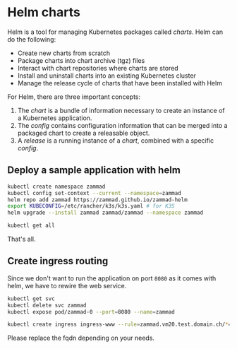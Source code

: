 # Helm charts
Helm is a tool for managing Kubernetes packages called _charts_. Helm can do the following:

-   Create new charts from scratch
-   Package charts into chart archive (tgz) files
-   Interact with chart repositories where charts are stored
-   Install and uninstall charts into an existing Kubernetes cluster
-   Manage the release cycle of charts that have been installed with Helm

For Helm, there are three important concepts:

1.  The _chart_ is a bundle of information necessary to create an instance of a Kubernetes application.
2.  The _config_ contains configuration information that can be merged into a packaged chart to create a releasable object.
3.  A _release_ is a running instance of a _chart_, combined with a specific _config_.

## Deploy a sample application with helm

```bash
kubectl create namespace zammad
kubectl config set-context --current --namespace=zammad
helm repo add zammad https://zammad.github.io/zammad-helm
export KUBECONFIG=/etc/rancher/k3s/k3s.yaml # for K3S
helm upgrade --install zammad zammad/zammad --namespace zammad

kubectl get all
```
That's all.

## Create ingress routing
Since we don't want to run the application on port `8080` as it comes with helm, we have to rewire the web service.
```bash
kubectl get svc
kubectl delete svc zammad
kubectl expose pod/zammad-0 --port=8080 --name=zammad

kubectl create ingress ingress-www --rule=zammad.vm20.test.domain.ch/*=zammad:8080
```
Please replace the fqdn depending on your needs.
<!--stackedit_data:
eyJoaXN0b3J5IjpbLTE4MTA0Njk4MDldfQ==
-->